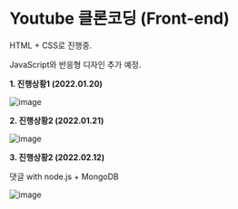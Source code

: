 # Youtube 클론코딩 (Front-end)
HTML + CSS로 진행중.

JavaScript와 반응형 디자인 추가 예정.

<strong>1. 진행상황1 (2022.01.20)</strong>

![image](https://user-images.githubusercontent.com/67365440/150388500-07b594c5-c48a-4701-a31c-a3e5e16ea73f.png)

<strong>2. 진행상황2 (2022.01.21)</strong>

![image](https://user-images.githubusercontent.com/67365440/150548857-102a20d4-02d3-4a62-b3bb-4d3044bbad98.png)

<strong>3. 진행상황2 (2022.02.12)</strong>

댓글 with node.js + MongoDB

![image](https://user-images.githubusercontent.com/67365440/153709415-274c9631-bee5-413a-a539-47ece1bfd8ed.png)
